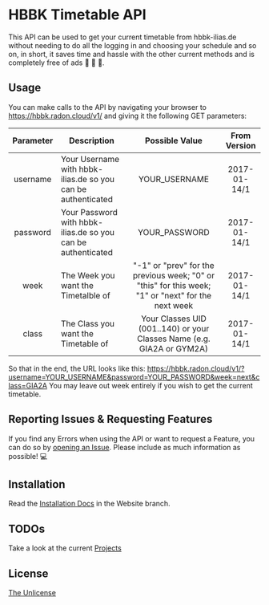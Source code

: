 # HBBK Timetable API

This API can be used to get your current timetable from hbbk-ilias.de without needing to do all the logging in and choosing your schedule and so on, in short, it saves time and hassle with the other current methods and is completely free of ads 🤑 🤑 🤑.

## Usage
You can make calls to the API by navigating your browser to https://hbbk.radon.cloud/v1/ and giving it the following GET parameters:

| Parameter 	| Description                                                  	|                                           Possible Value                                           	| From Version 	|
|:---------:	|--------------------------------------------------------------	|:--------------------------------------------------------------------------------------------------:	|:------------:	|
| username  	| Your Username with hbbk-ilias.de so you can be authenticated 	| YOUR_USERNAME                                                                                      	| 2017-01-14/1 	|
| password  	| Your Password with hbbk-ilias.de so you can be authenticated 	| YOUR_PASSWORD                                                                                      	| 2017-01-14/1 	|
| week      	| The Week you want the Timetalble of                          	| "-1" or "prev" for the previous week; "0" or "this" for this week; "1" or "next" for the next week 	| 2017-01-14/1 	|
| class     	| The Class you want the Timetable of                          	| Your Classes UID (001..140) or your Classes Name (e.g. GIA2A or GYM2A)                             	| 2017-01-14/1 	|

So that in the end, the URL looks like this: https://hbbk.radon.cloud/v1/?username=YOUR_USERNAME&password=YOUR_PASSWORD&week=next&class=GIA2A
You may leave out week entirely if you wish to get the current timetable.


## Reporting Issues & Requesting Features
If you find any Errors when using the API or want to request a Feature, you can do so by [opening an Issue](https://github.com/lucakiebel/HBBK_API/issues/new?title=[BUG]%20-). Please include as much information as possible! 💻


## Installation
Read the [Installation Docs](https://github.com/lucakiebel/HBBK_API/blob/website/README.md) in the Website branch.


## TODOs
Take a look at the current [Projects](https://github.com/lucakiebel/HBBK_API/projects)


## License

[The Unlicense](https://github.com/lucakiebel/HBBK_API/blob/master/LICENSE)
